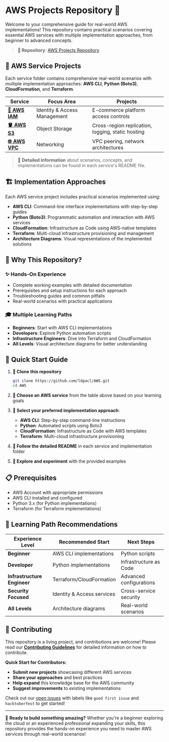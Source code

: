 # AWS Projects Repository 🚀

Welcome to your comprehensive guide for real-world AWS implementations! This repository contains practical scenarios covering essential AWS services with multiple implementation approaches, from beginner to advanced concepts.

> **🔗 Repository**: [AWS Projects Repository](https://github.com/ldpacl/AWS)

## 📁 AWS Service Projects

Each service folder contains comprehensive real-world scenarios with multiple implementation approaches: **AWS CLI**, **Python (Boto3)**, **CloudFormation**, and **Terraform**.

| **Service** | **Focus Area** | **Projects** |
|-------------|---------------|--------------|
| **[🔐 AWS IAM](./aws_iam/)** | Identity & Access Management | E-commerce platform access controls |
| **[🪣 AWS S3](./aws_s3/)** | Object Storage | Cross-region replication, logging, static hosting |
| **[🌐 AWS VPC](./aws_vpc/)** | Networking | VPC peering, network architectures |

> 📖 **Detailed information** about scenarios, concepts, and implementations can be found in each service's README file.

## 🏗️ Implementation Approaches

Each AWS service project includes practical scenarios implemented using:

- **AWS CLI**: Command-line interface implementations with step-by-step guides
- **Python (Boto3)**: Programmatic automation and interaction with AWS services
- **CloudFormation**: Infrastructure as Code using AWS-native templates
- **Terraform**: Multi-cloud infrastructure provisioning and management
- **Architecture Diagrams**: Visual representations of the implemented solutions

## 🎯 Why This Repository?

### ✨ **Hands-On Experience**
- Complete working examples with detailed documentation
- Prerequisites and setup instructions for each approach
- Troubleshooting guides and common pitfalls
- Real-world scenarios with practical applications

### 🎓 **Multiple Learning Paths**
- **Beginners**: Start with AWS CLI implementations
- **Developers**: Explore Python automation scripts  
- **Infrastructure Engineers**: Dive into Terraform and CloudFormation
- **All Levels**: Visual architecture diagrams for better understanding

## 🚀 Quick Start Guide

1. **📂 Clone this repository**
   ```bash
   git clone https://github.com/ldpacl/AWS.git
   cd AWS
   ```

2. **🎯 Choose an AWS service** from the table above based on your learning goals

3. **🔧 Select your preferred implementation approach**:
   - **AWS CLI**: Step-by-step command-line instructions
   - **Python**: Automated scripts using Boto3
   - **CloudFormation**: Infrastructure as Code with AWS templates
   - **Terraform**: Multi-cloud infrastructure provisioning

4. **📖 Follow the detailed README** in each service and implementation folder

5. **🧪 Explore and experiment** with the provided examples

## 📋 Prerequisites

- AWS Account with appropriate permissions
- AWS CLI installed and configured  
- Python 3.x (for Python implementations)
- Terraform (for Terraform implementations)

## 🎯 Learning Path Recommendations

| **Experience Level** | **Recommended Start** | **Next Steps** |
|---------------------|----------------------|----------------|
| **Beginner** | AWS CLI implementations | Python scripts |
| **Developer** | Python implementations | Infrastructure as Code |
| **Infrastructure Engineer** | Terraform/CloudFormation | Advanced configurations |
| **Security Focused** | Identity & Access services | Cross-service security |
| **All Levels** | Architecture diagrams | Real-world scenarios |

## 🤝 Contributing

This repository is a living project, and contributions are welcome! Please read our **[Contributing Guidelines](CONTRIBUTING.md)** for detailed information on how to contribute.

**Quick Start for Contributors:**
- **Submit new projects** showcasing different AWS services
- **Share your approaches** and best practices  
- **Help expand** this knowledge base for the AWS community
- **Suggest improvements** to existing implementations

Check out our [open issues](../../issues) with labels like `good first issue` and `hacktoberfest` to get started!

---

🌟 **Ready to build something amazing?** Whether you're a beginner exploring the cloud or an experienced professional expanding your skills, this repository provides the hands-on experience you need to master AWS services through real-world scenarios!